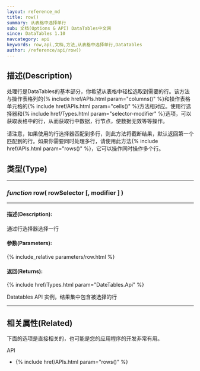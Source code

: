 ```yaml
---
layout: reference_md
title: row()
summary: 从表格中选择单行
sub: 文档(Options & API) DataTables中文网
since: DataTables 1.10
navcategory: api
keywords: row,api,文档,方法,从表格中选择单行,Datatables
author: /reference/api/row()
---
```


## 描述(Description)
处理行是DataTables的基本部分，你希望从表格中轻松选取到需要的行。该方法与操作表格列的{% include href/APIs.html param="columns()" %}和操作表格单元格的{% include href/APIs.html param="cells()" %}方法相对应。使用行选择器和{% include href/Types.html param="selector-modifier" %}选项，可以获取表格中的行，从而获取行中数据，行节点，使数据无效等等操作。

请注意，如果使用的行选择器匹配到多行，则此方法将截断结果，默认返回第一个匹配到的行。如果你需要同时处理多行，请使用此方法{% include href/APIs.html param="rows()" %}，它可以操作同时操作多个行。


## 类型(Type)
---
### _function_ **row( rowSelector [, modifier ] )**   
---
#### 描述(Description):

通过行选择器选择一行

#### 参数(Parameters):

{% include_relative parameters/row.html %}

#### 返回(Returns):

{% include href/Types.html param="DateTables.Api" %}

Datatables API 实例，结果集中包含被选择的行

--- 

## 相关属性(Related)
下面的选项是直接相关的，也可能是您的应用程序的开发非常有用。

API

- {% include href/APIs.html param="rows()" %}

